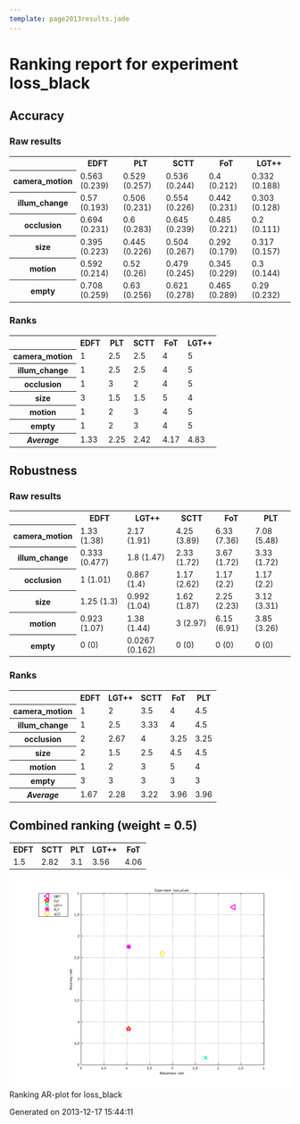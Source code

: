 ```yaml
---
template: page2013results.jade
---
```

<div class='results'>
<h1 class="caption">Ranking report for experiment loss_black</h1>
<h2>Accuracy</h2>
<h3>Raw results</h3>
<div class="table"><table>
<tr><th>&nbsp;</th><th>EDFT</th><th>PLT</th><th>SCTT</th><th>FoT</th><th>LGT++</th></tr>
<tr><th>camera_motion</th><td>0.563 (0.239)</td><td>0.529 (0.257)</td><td>0.536 (0.244)</td><td>0.4 (0.212)</td><td>0.332 (0.188)</td></tr>
<tr><th>illum_change</th><td>0.57 (0.193)</td><td>0.506 (0.231)</td><td>0.554 (0.226)</td><td>0.442 (0.231)</td><td>0.303 (0.128)</td></tr>
<tr><th>occlusion</th><td>0.694 (0.231)</td><td>0.6 (0.283)</td><td>0.645 (0.239)</td><td>0.485 (0.221)</td><td>0.2 (0.111)</td></tr>
<tr><th>size</th><td>0.395 (0.223)</td><td>0.445 (0.226)</td><td>0.504 (0.267)</td><td>0.292 (0.179)</td><td>0.317 (0.157)</td></tr>
<tr><th>motion</th><td>0.592 (0.214)</td><td>0.52 (0.26)</td><td>0.479 (0.245)</td><td>0.345 (0.229)</td><td>0.3 (0.144)</td></tr>
<tr><th>empty</th><td>0.708 (0.259)</td><td>0.63 (0.256)</td><td>0.621 (0.278)</td><td>0.465 (0.289)</td><td>0.29 (0.232)</td></tr>
</table>
</div><h3>Ranks</h3>
<div class="table"><table>
<tr><th>&nbsp;</th><th>EDFT</th><th>PLT</th><th>SCTT</th><th>FoT</th><th>LGT++</th></tr>
<tr><th>camera_motion</th><td>1</td><td>2.5</td><td>2.5</td><td>4</td><td>5</td></tr>
<tr><th>illum_change</th><td>1</td><td>2.5</td><td>2.5</td><td>4</td><td>5</td></tr>
<tr><th>occlusion</th><td>1</td><td>3</td><td>2</td><td>4</td><td>5</td></tr>
<tr><th>size</th><td>3</td><td>1.5</td><td>1.5</td><td>5</td><td>4</td></tr>
<tr><th>motion</th><td>1</td><td>2</td><td>3</td><td>4</td><td>5</td></tr>
<tr><th>empty</th><td>1</td><td>2</td><td>3</td><td>4</td><td>5</td></tr>
<tr><th><em>Average</em></th><td>1.33</td><td>2.25</td><td>2.42</td><td>4.17</td><td>4.83</td></tr>
</table>
</div><h2>Robustness</h2>
<h3>Raw results</h3>
<div class="table"><table>
<tr><th>&nbsp;</th><th>EDFT</th><th>LGT++</th><th>SCTT</th><th>FoT</th><th>PLT</th></tr>
<tr><th>camera_motion</th><td>1.33 (1.38)</td><td>2.17 (1.91)</td><td>4.25 (3.89)</td><td>6.33 (7.36)</td><td>7.08 (5.48)</td></tr>
<tr><th>illum_change</th><td>0.333 (0.477)</td><td>1.8 (1.47)</td><td>2.33 (1.72)</td><td>3.67 (1.72)</td><td>3.33 (1.72)</td></tr>
<tr><th>occlusion</th><td>1 (1.01)</td><td>0.867 (1.4)</td><td>1.17 (2.62)</td><td>1.17 (2.2)</td><td>1.17 (2.2)</td></tr>
<tr><th>size</th><td>1.25 (1.3)</td><td>0.992 (1.04)</td><td>1.62 (1.87)</td><td>2.25 (2.23)</td><td>3.12 (3.31)</td></tr>
<tr><th>motion</th><td>0.923 (1.07)</td><td>1.38 (1.44)</td><td>3 (2.97)</td><td>6.15 (6.91)</td><td>3.85 (3.26)</td></tr>
<tr><th>empty</th><td>0 (0)</td><td>0.0267 (0.162)</td><td>0 (0)</td><td>0 (0)</td><td>0 (0)</td></tr>
</table>
</div><h3>Ranks</h3>
<div class="table"><table>
<tr><th>&nbsp;</th><th>EDFT</th><th>LGT++</th><th>SCTT</th><th>FoT</th><th>PLT</th></tr>
<tr><th>camera_motion</th><td>1</td><td>2</td><td>3.5</td><td>4</td><td>4.5</td></tr>
<tr><th>illum_change</th><td>1</td><td>2.5</td><td>3.33</td><td>4</td><td>4.5</td></tr>
<tr><th>occlusion</th><td>2</td><td>2.67</td><td>4</td><td>3.25</td><td>3.25</td></tr>
<tr><th>size</th><td>2</td><td>1.5</td><td>2.5</td><td>4.5</td><td>4.5</td></tr>
<tr><th>motion</th><td>1</td><td>2</td><td>3</td><td>5</td><td>4</td></tr>
<tr><th>empty</th><td>3</td><td>3</td><td>3</td><td>3</td><td>3</td></tr>
<tr><th><em>Average</em></th><td>1.67</td><td>2.28</td><td>3.22</td><td>3.96</td><td>3.96</td></tr>
</table>
</div><h2>Combined ranking (weight = 0.5)</h2>
<div class="table"><table>
<tr><th>EDFT</th><th>SCTT</th><th>PLT</th><th>LGT++</th><th>FoT</th></tr>
<tr><td>1.5</td><td>2.82</td><td>3.1</td><td>3.56</td><td>4.06</td></tr>
</table>
</div><p class="plot"><img src="images/extra_ranking_loss_black.png" alt="Ranking AR-plot for loss_black" /><span class="caption">Ranking AR-plot for loss_black</span></p>
<p class="timestamp">Generated on 2013-12-17 15:44:11</p>
</div>
